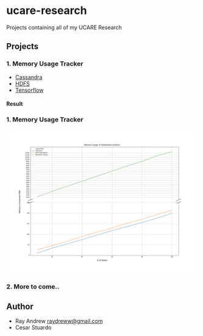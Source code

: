 # ucare-research

Projects containing all of my UCARE Research

## Projects

### 1. Memory Usage Tracker

- [Cassandra](https://github.com/rayandrews/ucare-research/tree/master/cassandra)
- [HDFS](https://github.com/rayandrews/ucare-research/tree/master/hdfs)
- [Tensorflow](https://github.com/rayandrews/ucare-research/tree/master/tensorflow)

#### Result

### 1. Memory Usage Tracker

![mem-usages](./visualization/plot.png)

### 2. More to come..

## Author

- Ray Andrew <raydreww@gmail.com>
- Cesar Stuardo
